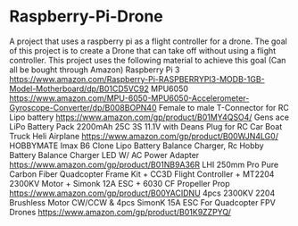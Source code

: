 # Raspberry-Pi-Drone
A project that uses a raspberry pi as a flight controller for a drone. 
The goal of this project is to create a Drone that can take off without using a flight controller.
This project uses the following material to achieve this goal (Can all be bought through Amazon)
    Raspberry Pi 3 https://www.amazon.com/Raspberry-Pi-RASPBERRYPI3-MODB-1GB-Model-Motherboard/dp/B01CD5VC92
    MPU6050 https://www.amazon.com/MPU-6050-MPU6050-Accelerometer-Gyroscope-Converter/dp/B008BOPN40
    Female to male T-Connector for RC Lipo battery https://www.amazon.com/gp/product/B01MY4QSO4/
    Gens ace LiPo Battery Pack 2200mAh 25C 3S 11.1V with Deans Plug for RC Car Boat Truck Heli Airplane https://www.amazon.com/gp/product/B00WJN4LG0/
    HOBBYMATE Imax B6 Clone Lipo Battery Balance Charger, Rc Hobby Battery Balance Charger LED W/ AC Power Adapter https://www.amazon.com/gp/product/B01NB9A36R
    LHI 250mm Pro Pure Carbon Fiber Quadcopter Frame Kit + CC3D Flight Controller + MT2204 2300KV Motor + Simonk 12A ESC + 6030 CF Propeller Prop https://www.amazon.com/gp/product/B00YACIDNU
    4pcs 2300KV 2204 Brushless Motor CW/CCW & 4pcs SimonK 15A ESC For Quadcopter FPV Drones https://www.amazon.com/gp/product/B01K9ZZPYQ/
